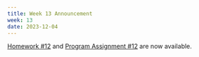 ```yaml
---
title: Week 13 Announcement
week: 13
date: 2023-12-04
---
```


[Homework #12](https://basics.sjtu.edu.cn/~yangqizhe/pdf/algo2023w/homework/Algo-hw12.pdf) and [Program Assignment #12](https://leetcode.cn/problems/minimum-falling-path-sum-ii/) are now available. 

